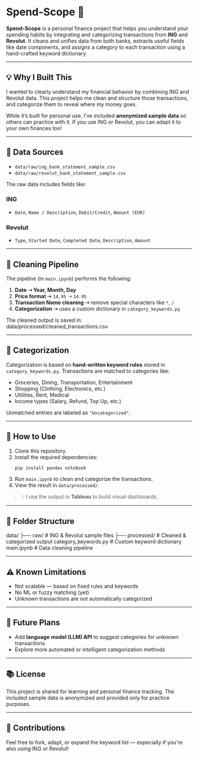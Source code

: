 # Spend-Scope 🧾

**Spend-Scope** is a personal finance project that helps you understand your spending habits by integrating and categorizing transactions from **ING** and **Revolut**. It cleans and unifies data from both banks, extracts useful fields like date components, and assigns a category to each transaction using a hand-crafted keyword dictionary.

---

## 💡 Why I Built This

I wanted to clearly understand my financial behavior by combining ING and Revolut data. This project helps me clean and structure those transactions, and categorize them to reveal where my money goes.

While it’s built for personal use, I’ve included **anonymized sample data** so others can practice with it. If you use ING or Revolut, you can adapt it to your own finances too!

---

## 📂 Data Sources

- `data/raw/ing_bank_statement_sample.csv`
- `data/raw/revolut_bank_statement_sample.csv`

The raw data includes fields like:

### ING
- `Date`, `Name / Description`, `Debit/Credit`, `Amount (EUR)`

### Revolut
- `Type`, `Started Date`, `Completed Date`, `Description`, `Amount`

---

## 🧼 Cleaning Pipeline

The pipeline (in `main.ipynb`) performs the following:

1. **Date ➝ Year, Month, Day**
2. **Price format ➝** `14,95` ➝ `14.95`
3. **Transaction Name cleaning ➝** remove special characters like `*`, `/`
4. **Categorization ➝** uses a custom dictionary in `category_keywords.py`

The cleaned output is saved in:  
data/processed/cleaned_transactions.csv


---

## 🔖 Categorization

Categorization is based on **hand-written keyword rules** stored in `category_keywords.py`. Transactions are matched to categories like:

- Groceries, Dining, Transportation, Entertainment
- Shopping (Clothing, Electronics, etc.)
- Utilities, Rent, Medical
- Income types (Salary, Refund, Top Up, etc.)

Unmatched entries are labeled as `"Uncategorized"`.

---

## 🚀 How to Use

1. Clone this repository.
2. Install the required dependencies:
    ```bash
    pip install pandas notebook
    ```
3. Run `main.ipynb` to clean and categorize the transactions.
4. View the result in `data/processed/`.

> 💡 I use the output in **Tableau** to build visual dashboards.

---

## 📁 Folder Structure

data/
    ├── raw/ # ING & Revolut sample files
    ├── processed/ # Cleaned & categorized output
    category_keywords.py # Custom keyword dictionary
    main.ipynb # Data cleaning pipeline


---

## ⚠️ Known Limitations

- Not scalable — based on fixed rules and keywords
- No ML or fuzzy matching (yet)
- Unknown transactions are not automatically categorized

---

## 🔮 Future Plans

- Add **language model (LLM) API** to suggest categories for unknown transactions
- Explore more automated or intelligent categorization methods

---

## 📚 License

This project is shared for learning and personal finance tracking. The included sample data is anonymized and provided only for practice purposes.

---

## 🙌 Contributions

Feel free to fork, adapt, or expand the keyword list — especially if you're also using ING or Revolut!
